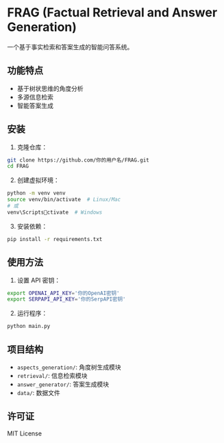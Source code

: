# FRAG (Factual Retrieval and Answer Generation)

一个基于事实检索和答案生成的智能问答系统。

## 功能特点

- 基于树状思维的角度分析
- 多源信息检索
- 智能答案生成

## 安装

1. 克隆仓库：
```bash
git clone https://github.com/你的用户名/FRAG.git
cd FRAG
```

2. 创建虚拟环境：
```bash
python -m venv venv
source venv/bin/activate  # Linux/Mac
# 或
venv\Scriptsctivate  # Windows
```

3. 安装依赖：
```bash
pip install -r requirements.txt
```

## 使用方法

1. 设置 API 密钥：
```bash
export OPENAI_API_KEY='你的OpenAI密钥'
export SERPAPI_API_KEY='你的SerpAPI密钥'
```

2. 运行程序：
```bash
python main.py
```

## 项目结构

- `aspects_generation/`: 角度树生成模块
- `retrieval/`: 信息检索模块
- `answer_generator/`: 答案生成模块
- `data/`: 数据文件

## 许可证

MIT License
